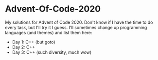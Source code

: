 # Advent-Of-Code-2020

My solutions for Advent of Code 2020.
Don't know if I have the time to do every task, but I'll try it I guess.
I'll sometimes change up programming languages (and themes) and list them here:

* Day 1: C++ (but goto)
* Day 2: C++
* Day 3: C++ (such diversity, much wow)
